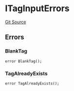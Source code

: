 # ITagInputErrors
[Git Source](https://github.com/thrackle-io/tron/blob/38ad28ed586c360d4509e485bd378da51297351d/src/common/IErrors.sol)


## Errors
### BlankTag

```solidity
error BlankTag();
```

### TagAlreadyExists

```solidity
error TagAlreadyExists();
```

